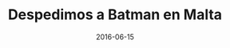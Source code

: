 ---
layout: post
categories: day-by-day
date: 2016-06-15
title: Despedimos a Batman en Malta
image:
  thumbnail: /images/blog/thumbnails/2016-06-15-despedimos-a-batman-en-malta.jpg
  path: /images/blog/2016-06-15-despedimos-a-batman-en-malta.jpg
---